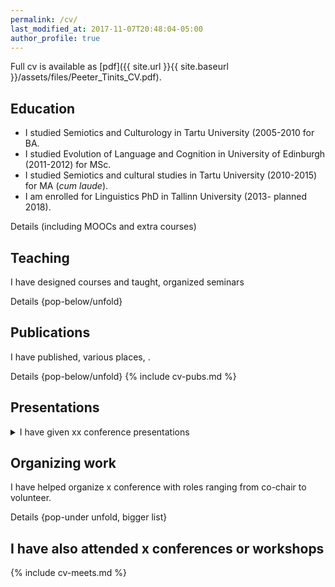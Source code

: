 ```yaml
---
permalink: /cv/
last_modified_at: 2017-11-07T20:48:04-05:00
author_profile: true
---
```


Full cv is available as [pdf]({{ site.url }}{{ site.baseurl }}/assets/files/Peeter_Tinits_CV.pdf).

## Education

- I studied Semiotics and Culturology in Tartu University (2005-2010 for BA. <br>
- I studied Evolution of Language and Cognition in University of Edinburgh (2011-2012) for MSc. <br>
- I studied Semiotics and cultural studies in Tartu University (2010-2015) for MA (*cum laude*).
- I am enrolled for Linguistics PhD in Tallinn University (2013- planned 2018).

Details (including MOOCs and extra courses)

## Teaching
I have designed courses and taught, organized seminars

Details {pop-below/unfold}

## Publications
I have published, various places, .

Details {pop-below/unfold} 
{% include cv-pubs.md %}


## Presentations
<details> 
 <summary>I have given xx conference presentations </summary>
{{#markdown}}
Details {pop-below/unfold}
{{ {% include cv-pres.md %} | markdownify }}
{{/markdown}}
</details>

## Organizing work
I have helped organize x conference with roles ranging from co-chair to volunteer.

Details {pop-under unfold, bigger list}

## I have also attended x conferences or workshops

{% include cv-meets.md %}
